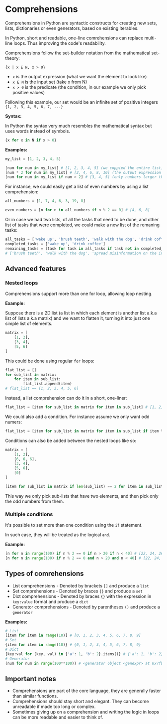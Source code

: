 # Comprehensions

Comprehensions in Python are syntactic constructs for creating new sets, lists, dictionaries or even generators,
based on existing iterables.

In Python, short and readable, one-line comrehensions can replace multi-line loops.
Thus improving the code's readability.

Comprehensions follow the set-builder notation from the mathematical set-theory:

```
{x | x E N, x > 0}
```

- `x` is the output expression (what we want the element to look like)
- `x E N` is the input set (take x from N)
- `x > 0` is the predicate (the condition, in our example we only pick positive values)

Following this example, our set would be an infinite set of positive integers `{1, 2, 3, 4, 5, 6, 7, ...}`

**Syntax:**

In Python the syntax very much resembles the mathematical syntax but uses words instead of symbols.

```python
{x for x in N if x > 0}
```

**Examples:**

```python
my_list = [1, 2, 3, 4, 5]

[num for num in my_list] # [1, 2, 3, 4, 5] (we coppied the entire list)
[num * 2 for num in my_list] # [2, 4, 6, 8, 10] (the output expression is num*2, thus every item was multiplied)
[num for num in my_list if num > 2] # [3, 4, 5] (only numbers larger than 2 were picked)
```

For instance, we could easily get a list of even numbers by using a list comprehension:
```python
all_numbers = [1, 7, 4, 6, 3, 19, 8]

even_numbers = [n for n in all_numbers if n % 2 == 0] # [4, 6, 8]
```

Or in case we had two lists, of all the tasks that need to be done, and other list of tasks that were completed,
we could make a new list of the remaning tasks:

```python
all_tasks = ['wake up', 'brush teeth', 'walk with the dog', 'drink coffee', 'spread misinformation on the internet']
completed_tasks = ['wake up', 'drink coffee']
remaining_tasks = [task for task in all_tasks if task not in completed_tasks]
# ['brush teeth', 'walk with the dog', 'spread misinformation on the internet']
```

## Advanced features

### Nested loops

Comprehensions support more than one for loop, allowing loop nesting.

**Example:**

Suppose there is a 2D list (a list in which each element is another list a.k.a list of lists a.k.a matrix)
and we want to flatten it, turning it into just one simple list of elements.

```python
matrix = [
    [1, 2],
    [3, 4],
    [5, 6]
]
```

This could be done using regular `for` loops:
```python
flat_list = []
for sub_list in matrix:
    for item in sub_list:
        flat_list.append(item)
# flat_list == [1, 2, 3, 4, 5, 6]
```

Instead, a list comprehension can do it in a short, one-liner:
```python
flat_list = [item for sub_list in matrix for item in sub_list] # [1, 2, 3, 4, 5, 6]
```

We could also add a condition. For instance assume we only want odd numers:
```python
flat_list = [item for sub_list in matrix for item in sub_list if item % 2 != 0] # [1, 3, 5]
```

Conditions can also be added between the nested loops like so:
```python
matrix = [ 
    [1, 2], 
    [6, 6, 6], 
    [3, 4], 
    [5, 6], 
    [0] 
]

[item for sub_list in matrix if len(sub_list) == 2 for item in sub_list if item % 2 != 0] # [1, 3, 5]
```

This way we only pick sub-lists that have two elements, and then pick only the odd numbers from them.

### Multiple conditions

It's possible to set more than one condition using the `if` statement.

In such case, they will be treated as the logical `and`.

**Example:**

```python
[n for n in range(100) if n % 2 == 0 if n > 20 if n < 40] # [22, 24, 26, 28, 30, 32, 34, 36, 38]
[n for n in range(100) if n % 2 == 0 and n > 20 and n < 40] # [22, 24, 26, 28, 30, 32, 34, 36, 38]
```

## Types of comrehensions

- List comprehensions - Denoted by brackets `[]` and produce a `list`
- Set comprehensions - Denoted by braces `{}` and produce a `set`
- Dict comprehensions - Denoted by braces `{}` with the expression in `key:value` format and produce a `dict`
- Generator comprehensions - Denoted by parentheses `()` and produce a `generator`

**Examples:**

```python
# List
[item for item in range(10)] # [0, 1, 2, 3, 4, 5, 6, 7, 8, 9]
# Set
{item for item in range(10)} # {0, 1, 2, 3, 4, 5, 6, 7, 8, 9}
# Dict
{key:val for (key, val) in {'a': 1, 'b': 2}.items()} # {'a': 1, 'b': 2}
# Generator
(num for num in range(100**100)) # <generator object <genexpr> at 0x7fbc686c34a0>
```

## Important notes

- Comprehensions are part of the core language, they are generally faster than similar functions.
- Comprehensions should stay short and elegant. They can become unreadable if made too long or complex.
- Sometimes giving up on a comprehension and writing the logic in loops can be more readable and easier to think of.